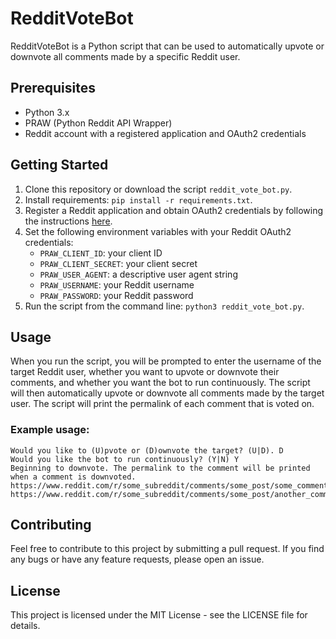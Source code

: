 # RedditVoteBot

RedditVoteBot is a Python script that can be used to automatically upvote or downvote all comments made by a specific Reddit user.

## Prerequisites

- Python 3.x
- PRAW (Python Reddit API Wrapper)
- Reddit account with a registered application and OAuth2 credentials

## Getting Started

1. Clone this repository or download the script `reddit_vote_bot.py`.
2. Install requirements: `pip install -r requirements.txt`.
3. Register a Reddit application and obtain OAuth2 credentials by following the instructions [here](https://www.reddit.com/prefs/apps).
4. Set the following environment variables with your Reddit OAuth2 credentials:
   - `PRAW_CLIENT_ID`: your client ID
   - `PRAW_CLIENT_SECRET`: your client secret
   - `PRAW_USER_AGENT`: a descriptive user agent string
   - `PRAW_USERNAME`: your Reddit username
   - `PRAW_PASSWORD`: your Reddit password
5. Run the script from the command line: `python3 reddit_vote_bot.py`.

## Usage

When you run the script, you will be prompted to enter the username of the target Reddit user, whether you want to upvote or downvote their comments, and whether you want the bot to run continuously. The script will then automatically upvote or downvote all comments made by the target user. The script will print the permalink of each comment that is voted on.

### Example usage:

```Enter the username of the target: some_user
Would you like to (U)pvote or (D)ownvote the target? (U|D). D
Would you like the bot to run continuously? (Y|N) Y
Beginning to downvote. The permalink to the comment will be printed when a comment is downvoted.
https://www.reddit.com/r/some_subreddit/comments/some_post/some_comment
https://www.reddit.com/r/some_subreddit/comments/some_post/another_comment
```


## Contributing

Feel free to contribute to this project by submitting a pull request. If you find any bugs or have any feature requests, please open an issue.

## License

This project is licensed under the MIT License - see the LICENSE file for details.
